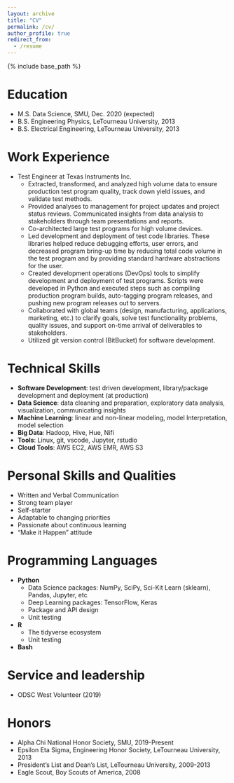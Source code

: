 ```yaml
---
layout: archive
title: "CV"
permalink: /cv/
author_profile: true
redirect_from:
  - /resume
---
```


{% include base_path %}



Education
======
* M.S. Data Science, SMU, Dec. 2020 (expected)
* B.S. Engineering Physics, LeTourneau University, 2013
* B.S. Electrical Engineering, LeTourneau University, 2013

Work Experience
======
* Test Engineer at Texas Instruments Inc.
  * Extracted, transformed, and analyzed high volume data to ensure production test program quality, track down yield issues, and validate test methods.
  * Provided analyses to management for project updates and project status reviews. Communicated insights from data analysis to stakeholders through team presentations and reports.
  * Co-architected large test programs for high volume devices.
  * Led development and deployment of test code libraries. These libraries helped reduce debugging efforts, user errors, and decreased program bring-up time by reducing total code volume in the test program and by providing standard hardware abstractions for the user.
  * Created development operations (DevOps) tools to simplify development and deployment of test programs. Scripts were developed in Python and executed steps such as compiling production program builds, auto-tagging program releases, and pushing new program releases out to servers.
  * Collaborated with global teams (design, manufacturing, applications, marketing, etc.) to clarify goals, solve test functionality problems, quality issues, and support on-time arrival of deliverables to stakeholders.
  * Utilized git version control (BitBucket) for software development.


Technical Skills
======
* **Software Development**: test driven development, library/package development and deployment (at production)
* **Data Science**: data cleaning and preparation, exploratory data analysis, visualization, communicating insights
* **Machine Learning**: linear and non-linear modeling, model Interpretation, model selection
* **Big Data**: Hadoop, Hive, Hue, Nifi
* **Tools**: Linux, git, vscode, Jupyter, rstudio
* **Cloud Tools**: AWS EC2, AWS EMR, AWS S3

Personal Skills and Qualities
=======
* Written and Verbal Communication
* Strong team player
* Self-starter
* Adaptable to changing priorities
* Passionate about continuous learning
* “Make it Happen” attitude

Programming Languages
======
* **Python**
  * Data Science packages: NumPy, SciPy, Sci-Kit Learn (sklearn), Pandas, Jupyter, etc
  * Deep Learning packages: TensorFlow, Keras
  * Package and API design
  * Unit testing
* **R**
  * The tidyverse ecosystem
  * Unit testing
* **Bash**

<!---
Publications
======
  <ul>{% for post in site.publications %}
    {% include archive-single-cv.html %}
  {% endfor %}</ul>
  
Talks
======
  <ul>{% for post in site.talks %}
    {% include archive-single-talk-cv.html %}
  {% endfor %}</ul>
  
Teaching
======
  <ul>{% for post in site.teaching %}
    {% include archive-single-cv.html %}
  {% endfor %}</ul>
-->


Service and leadership
======
* ODSC West Volunteer (2019)

Honors
======
* Alpha Chi National Honor Society, SMU, 2019-Present
* Epsilon Eta Sigma, Engineering Honor Society, LeTourneau University, 2013
* President’s List and Dean’s List, LeTourneau University, 2009-2013
* Eagle Scout, Boy Scouts of America, 2008
